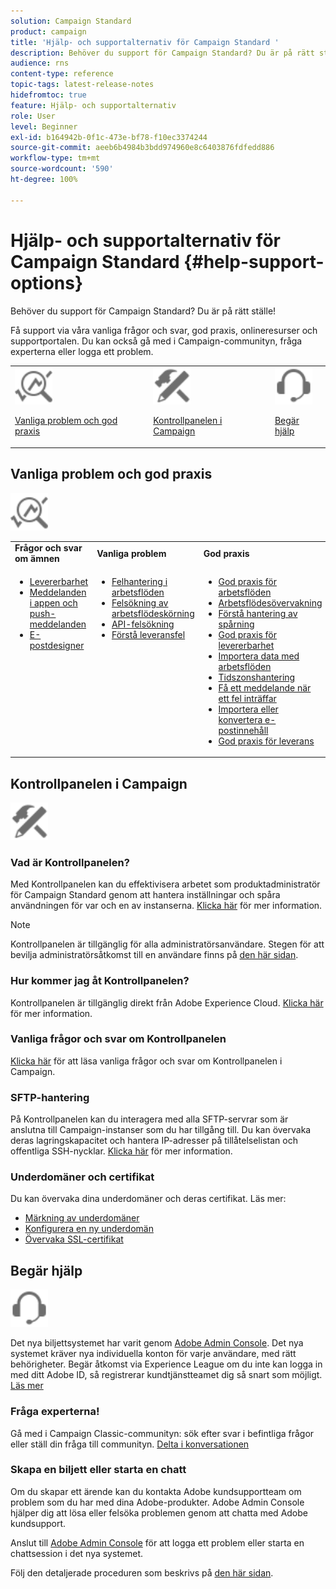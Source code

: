 ```yaml
---
solution: Campaign Standard
product: campaign
title: 'Hjälp- och supportalternativ för Campaign Standard '
description: Behöver du support för Campaign Standard? Du är på rätt ställe!
audience: rns
content-type: reference
topic-tags: latest-release-notes
hidefromtoc: true
feature: Hjälp- och supportalternativ
role: User
level: Beginner
exl-id: b164942b-0f1c-473e-bf78-f10ec3374244
source-git-commit: aeeb6b4984b3bdd974960e8c6403876fdfedd886
workflow-type: tm+mt
source-wordcount: '590'
ht-degree: 100%

---
```


# Hjälp- och supportalternativ för Campaign Standard {#help-support-options}

Behöver du support för Campaign Standard? Du är på rätt ställe!

Få support via våra vanliga frågor och svar, god praxis, onlineresurser och supportportalen. Du kan också gå med i Campaign-communityn, fråga experterna eller logga ett problem.

<table>
    <tr>
        <td><img src="start/using/assets/do-not-localize/icon-faq.svg" width="60px"><p><a href="#faq">Vanliga problem och god praxis</a></p></td>
        <td><img src="start/using/assets/do-not-localize/icon-control-panel.svg" width="60px"><p><a href="#control-panel">Kontrollpanelen i Campaign</a></p></td>
        <td><img src="start/using/assets/do-not-localize/icon-support.svg" width="60px"><p><a href="#support">Begär hjälp</a></p></td>
    </tr>
</table>

## Vanliga problem och god praxis

<img src="start/using/assets/do-not-localize/icon-faq.svg" width="60px">

<table>
    <tr><td><strong>Frågor och svar om ämnen</strong></td><td><strong>Vanliga problem</strong></td><td><strong>God praxis</strong></td><td><strong>Instruktioner</strong></td></tr>
    <tr>
    <td valign="top">
        <ul>
        <li><a href="sending/using/monitor-deliverability.md">Levererbarhet</a></li>
        <li><a href="administration/using/aep-faq.md">Meddelanden i appen och push-meddelanden</a></li>
        <li><a href="designing/using/faq-email-designer.md">E-postdesigner</a></li>
        </ul>
    </td>
    <td valign="top">
        <ul>
        <li><a href="automating/using/monitoring-workflow-execution.md#error-management">Felhantering i arbetsflöden</a></li>
        <li><a href="automating/using/best-practices-workflows.md">Felsökning av arbetsflödeskörning</a></li>
        <li><a href="api/using/troubleshooting.md">API-felsökning</a></li>
        <li><a href="sending/using/understanding-delivery-failures.md">Förstå leveransfel</a></li>
        </ul>
    </td>
   <td valign="top">
        <ul>
        <li><a href="automating/using/best-practices-workflows.md">God praxis för arbetsflöden</a></li>
        <li><a href="automating/using/about-workflow-execution.md">Arbetsflödesövervakning</a></li>
        <li><a href="sending/using/tracking-messages.md">Förstå hantering av spårning</a></li>
        <li><a href="sending/using/about-deliverability.md">God praxis för levererbarhet</a></li>
        <li><a href="automating/using/creating-import-workflow-templates.md">Importera data med arbetsflöden</a></li>
        <li><a href="sending/using/sending-messages-at-the-recipient-s-time-zone.md">Tidszonshantering</a></li>
        <li><a href="sending/using/receiving-alerts-when-failures-happen.md">Få ett meddelande när ett fel inträffar</a></li>
        <li><a href="designing/using/using-existing-content.md">Importera eller konvertera e-postinnehåll</a></li>
        <li><a href="sending/using/delivery-best-practices.md">God praxis för leverans</a></li>
        </ul>
    </td>
    <td valign="top">
        <ul>
        <li><a href="rn/using/release-planning.md">Uppgradera till en ny version</a></li>
        <li><a href="sending/using/monitoring-a-delivery.md">Övervaka en leverans</a></li>
        <li><a href="sending/using/understanding-quarantine-management.md">Förstå karantänhantering</a></li>
        <li><a href="start/using/privacy-management.md">Sekretess- och medgivandehantering</a></li>
        <li><a href="automating/using/query.md">Utforma en fråga</a></li>
        <li><a href="automating/using/query-samples.md">Exempel på frågor</a></li>
        <li><a href="https://helpx.adobe.com/sv/campaiacs-mobile.html">Konfigurera mobilkanaler</a></li>
        </ul>
    </td>
    </tr>
</table>

## Kontrollpanelen i Campaign

<img src="start/using/assets/do-not-localize/icon-control-panel.svg" width="60px">

### Vad är Kontrollpanelen?

Med Kontrollpanelen kan du effektivisera arbetet som produktadministratör för Campaign Standard genom att hantera inställningar och spåra användningen för var och en av instanserna.
[Klicka här](https://experienceleague.adobe.com/docs/control-panel/using/discover-control-panel/key-features.html?lang=sv#discover-control-panel) för mer information.

>[!NOTE]
>
>Kontrollpanelen är tillgänglig för alla administratörsanvändare. Stegen för att bevilja administratörsåtkomst till en användare finns på [den här sidan](https://experienceleague.adobe.com/docs/control-panel/using/discover-control-panel/managing-permissions.html?lang=sv#discover-control-panel).

### Hur kommer jag åt Kontrollpanelen?

Kontrollpanelen är tillgänglig direkt från Adobe Experience Cloud. [Klicka här](https://experienceleague.adobe.com/docs/control-panel/using/discover-control-panel/accessing-control-panel.html?lang=sv#discover-control-panel) för mer information.

### Vanliga frågor och svar om Kontrollpanelen

[Klicka här](https://experienceleague.adobe.com/docs/control-panel/using/faq.html?lang=sv) för att läsa vanliga frågor och svar om Kontrollpanelen i Campaign.

### SFTP-hantering

På Kontrollpanelen kan du interagera med alla SFTP-servrar som är anslutna till Campaign-instanser som du har tillgång till. Du kan övervaka deras lagringskapacitet och hantera IP-adresser på tillåtelselistan och offentliga SSH-nycklar. [Klicka här](https://experienceleague.adobe.com/docs/control-panel/using/sftp-management/about-sftp-management.html?lang=sv#sftp-management) för mer information.

### Underdomäner och certifikat

Du kan övervaka dina underdomäner och deras certifikat. Läs mer:

* [Märkning av underdomäner](https://experienceleague.adobe.com/docs/control-panel/using/subdomains-and-certificates/subdomains-branding.html?lang=sv#subdomains-and-certificates)
* [Konfigurera en ny underdomän](https://experienceleague.adobe.com/docs/control-panel/using/subdomains-and-certificates/setting-up-new-subdomain.html?lang=sv#subdomains-and-certificates)
* [Övervaka SSL-certifikat](https://experienceleague.adobe.com/docs/control-panel/using/subdomains-and-certificates/renewing-subdomain-certificate.html?lang=sv#subdomains-and-certificates)

## Begär hjälp

<img src="start/using/assets/do-not-localize/icon-support.svg" width="60px">

Det nya biljettsystemet har varit genom [Adobe Admin Console](https://adminconsole.adobe.com/overview). Det nya systemet kräver nya individuella konton för varje användare, med rätt behörigheter. Begär åtkomst via Experience League om du inte kan logga in med ditt Adobe ID, så registrerar kundtjänstteamet dig så snart som möjligt. [Läs mer](https://helpx.adobe.com/sv/enterprise/admin-guide.html/enterprise/using/support-for-experience-cloud.ug.html)

### Fråga experterna!

Gå med i Campaign Classic-communityn: sök efter svar i befintliga frågor eller ställ din fråga till communityn. [Delta i konversationen](https://experienceleaguecommunities.adobe.cadobe-campaign-standard/ct-p/adobe-campaign-standard-community)

### Skapa en biljett eller starta en chatt

Om du skapar ett ärende kan du kontakta Adobe kundsupportteam om problem som du har med dina Adobe-produkter. Adobe Admin Console hjälper dig att lösa eller felsöka problemen genom att chatta med Adobe kundsupport.

Anslut till [Adobe Admin Console](https://adminconsole.adobe.com/overview) för att logga ett problem eller starta en chattsession i det nya systemet.

Följ den detaljerade proceduren som beskrivs på [den här sidan](https://helpx.adobe.com/enterprise/admin-guide.html/enterprise/using/support-for-experience-cloud.ug.html).

